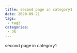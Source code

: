 ```yaml
---
title: second page in category1
date: 2020-09-21
tags:
 - tag2
categories:
 - JS
---
```


second page in category1